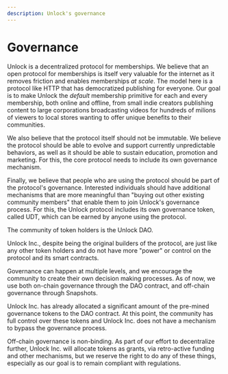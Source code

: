 ```yaml
---
description: Unlock's governance
---
```


# Governance

Unlock is a decentralized protocol for memberships. We believe that an open protocol for memberships is itself very valuable for the internet as it removes friction and enables memberships _at scale_. The model here is a protocol like HTTP that has democratized publishing for everyone. Our goal is to make Unlock the _default_ membership primitive for each and every membership, both online and offline, from small indie creators publishing content to large corporations broadcasting videos for hundreds of milions of viewers to local stores wanting to offer unique benefits to their communities.

We also believe that the protocol itself should not be immutable. We believe the protocol should be able to evolve and support currently unpredictable behaviors, as well as it should be able to sustain education, promotion and marketing. For this, the core protocol needs to include its own governance mechanism.

Finally, we believe that people who are using the protocol should be part of the protocol's governance. Interested individuals should have additional mechanisms that are more meaningful than "buying out other existing community members" that enable them to join Unlock's governance process. For this, the Unlock protocol includes its own governance token, called UDT, which can be earned by anyone using the protocol.

The community of token holders is the Unlock DAO.

Unlock Inc., despite being the original builders of the protocol, are just like any other token holders and do not have more "power" or control on the protocol and its smart contracts.

Governance can happen at multiple levels, and we encourage the community to create their own decision making processes. As of now, we use both on-chain governance through the DAO contract, and off-chain governance through Snapshots.

Unlock Inc. has already allocated a significant amount of the pre-mined governance tokens to the DAO contract. At this point, the community has full control over these tokens and Unlock Inc. does not have a mechanism to bypass the governance process.

Off-chain governance is non-binding. As part of our effort to decentralize further, Unlock Inc. will allocate tokens as grants, via retro-active funding and other mechanisms, but we reserve the right to do any of these things, especially as our goal is to remain compliant with regulations.
